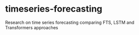 # timeseries-forecasting
Research on time series forecasting comparing FTS, LSTM and Transformers approaches
